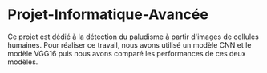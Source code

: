 # Projet-Informatique-Avancée
Ce projet est dédié à la détection du paludisme à partir d'images de cellules humaines. Pour réaliser ce travail, nous avons utilisé un modèle CNN et le modèle VGG16 puis nous avons comparé les performances de ces deux modèles. 
